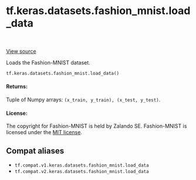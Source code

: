 <div itemscope itemtype="http://developers.google.com/ReferenceObject">
<meta itemprop="name" content="tf.keras.datasets.fashion_mnist.load_data" />
<meta itemprop="path" content="Stable" />
</div>

# tf.keras.datasets.fashion_mnist.load_data

<!-- Insert buttons and diff -->

<table class="tfo-notebook-buttons tfo-api" align="left">
</table>

<a target="_blank" href="/code/stable/tensorflow/python/keras/datasets/fashion_mnist.py">View source</a>



Loads the Fashion-MNIST dataset.

``` python
tf.keras.datasets.fashion_mnist.load_data()
```



<!-- Placeholder for "Used in" -->


#### Returns:

Tuple of Numpy arrays: `(x_train, y_train), (x_test, y_test)`.



#### License:

The copyright for Fashion-MNIST is held by Zalando SE.
Fashion-MNIST is licensed under the [MIT license](
https://github.com/zalandoresearch/fashion-mnist/blob/master/LICENSE).


## Compat aliases

* `tf.compat.v1.keras.datasets.fashion_mnist.load_data`
* `tf.compat.v2.keras.datasets.fashion_mnist.load_data`

